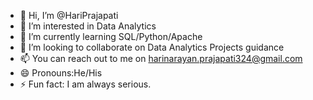 - 👋 Hi, I’m @HariPrajapati
- 👀 I’m interested in Data Analytics
- 🌱 I’m currently learning SQL/Python/Apache
- 💞️ I’m looking to collaborate on Data Analytics Projects guidance
- 📫 You can reach out to me on harinarayan.prajapati324@gmail.com
- 😄 Pronouns:He/His
- ⚡ Fun fact: I am always serious.

<!---
HariPrajapati/HariPrajapati is a ✨ special ✨ repository because its `README.md` (this file) appears on your GitHub profile.
You can click the Preview link to take a look at your changes.
--->
